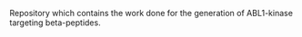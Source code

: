 Repository which contains the work done for the generation of ABL1-kinase targeting beta-peptides. 
